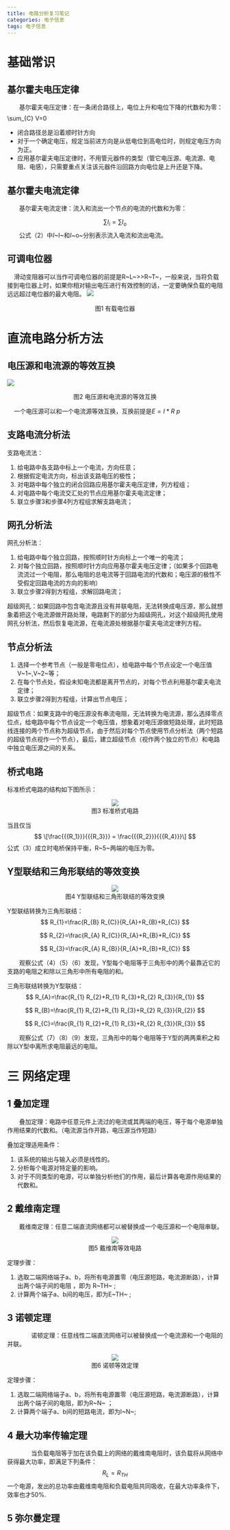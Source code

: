 ```yaml
---
title: 电路分析复习笔记
categories: 电子信息  
tags: 电子信息 
---
```






# 基础常识
## 基尔霍夫电压定律
　　基尔霍夫电压定律：在一条闭合路径上，电位上升和电位下降的代数和为零：
$$
$$\sum_{C} V=0$$
$$


- 闭合路径总是沿着顺时针方向
- 对于一个确定电压，规定当前进方向是从低电位到高电位时，则规定电压方向为正。
- 应用基尔霍夫电压定律时，不用管元器件的类型（管它电压源、电流源、电阻、电感），只需要重点关注该元器件沿回路方向电位是上升还是下降。

## 基尔霍夫电流定律
　　基尔霍夫电流定律：流入和流出一个节点的电流的代数和为零：

$$
\sum I_{i}=\sum I_{o}
$$
　　公式（2）中*I*~I~和*I*~o~分别表示流入电流和流出电流。
## 可调电位器
&nbsp;&nbsp;&nbsp;&nbsp;滑动变阻器可以当作可调电位器的前提是R~L~>>R~T~，一般来说，当将负载接到电位器上时，如果你相对输出电压进行有效控制的话，一定要确保负载的电阻远远超过电位器的最大电阻。
![](/public/image/2021-10-26-有载电位器.png)
<div><center> 图1 有载电位器</center></div>

# 直流电路分析方法

## 电压源和电流源的等效互换
![](/public/image/2021-10-26-电压源和电流源等效互换.png)
<div><center> 图2 电压源和电流源的等效互换</center></div>

&nbsp;&nbsp;&nbsp;&nbsp;一个电压源可以和一个电流源等效互换，互换前提是$E=I*R~p~$

## 支路电流分析法

支路电流法：

1. 给电路中各支路中标上一个电流，方向任意；
2. 根据假定电流方向，标出该支路电压的极性；
3. 对电路中每个独立的闭合回路应用基尔霍夫电压定律，列方程组；
4. 对电路中每个电流交汇处的节点应用基尔霍夫电流定律；
5. 联立步骤3和步骤4列方程组求解支路电流；

## 网孔分析法

网孔分析法：

1. 给电路中每个独立回路，按照顺时针方向标上一个唯一的电流；
2. 对每个独立回路，按照顺时针方向应用基尔霍夫电压定律；（如果多个回路电流流过一个电阻，那么电阻的总电流等于回路电流的代数和；电压源的极性不受假定回路电流的方向的影响）
3. 联立步骤2得到方程组，求解回路电流；

超级网孔：如果回路中包含电流源且没有并联电阻，无法转换成电压源，那么就想象着把这个电流源做开路处理，电路剩下的部分为超级网孔，对这个超级网孔使用网孔分析法，然后恢复电流源，在电流源处根据基尔霍夫电流定律列方程。

## 节点分析法

1. 选择一个参考节点（一般是零电位点），给电路中每个节点设定一个电压值V~1~,V~2~等；
2. 在每个节点处，假设未知电流都是离开节点的，对每个节点利用基尔霍夫电流定律；
3. 联立步骤2得到方程组，计算出节点电压；

超级节点：如果支路中的电压源没有串流电阻，无法转换为电流源，那么选择零点位点，给电路中每个节点设定一个电压值，想象着对电压源做短路处理，此时短路线连接的两个节点称为超级节点，由于然后对每个节点使用节点分析法（两个短路的超级节点视作一个节点），最后，建立超级节点（视作两个独立的节点）和电路中独立电压源之间的关系。

## 桥式电路

标准桥式电路的结构如下图所示：

<div><center><img src=标准桥式电路.jpg><br>图3 标准桥式电路</center>      </div>

当且仅当
$$
\[\frac{{{R_1}}}{{{R_3}}} = \frac{{{R_2}}}{{{R_4}}}\]
$$
公式（3）成立时电桥保持平衡，R~5~两端的电压为零。	

## Y型联结和三角形联结的等效变换

<div><center><img src=Y型联结和三角形联结的等效变换.jpg><br>图4 Y型联结和三角形联结的等效变换</center></div>

Y型联结转换为三角形联结：
$$
R_{1}=\frac{R_{B} R_{C}}{R_{A}+R_{B}+R_{C}}
$$

$$
R_{2}=\frac{R_{A} R_{C}}{R_{A}+R_{B}+R_{C}}
$$

$$
R_{3}=\frac{R_{A} R_{B}}{R_{A}+R_{B}+R_{C}}
$$

　　观察公式（4）（5）（6）发现，Y型每个电阻等于三角形中的两个最靠近它的支路的电阻之和除以三角形中所有电阻的和。

三角形联结转换为Y型联结：
$$
R_{A}=\frac{R_{1} R_{2}+R_{1} R_{3}+R_{2} R_{3}}{R_{1}}
$$

$$
R_{B}=\frac{R_{1} R_{2}+R_{1} R_{3}+R_{2} R_{3}}{R_{2}}
$$

$$
R_{C}=\frac{R_{1} R_{2}+R_{1} R_{3}+R_{2} R_{3}}{R_{3}}
$$

　　观察公式（7）（8）（9）发现，三角形中的每个电阻等于Y型的两两乘积之和除以Y型中离所求电阻最远的电阻。

# 三 网络定理

## 1 叠加定理

　　叠加定理：电路中任意元件上流过的电流或其两端的电压，等于每个电源单独作用结果的代数和。（电流源当作开路，电压源当作短路）

叠加定理适用条件：

1. 该系统的输出与输入必须是线性的。
2. 分析每个电源对特定量的影响。
3. 对于不同类型的电源，可以单独分析他们的作用，最后计算各电源作用结果的代数和。

## 2  戴维南定理

　　戴维南定理：任意二端直流网络都可以被替换成一个电压源和一个电阻串联。

<div><center><img src=戴维南等效电路.jpg><br>图5 戴维南等效电路</center></div>

定理步骤：

1. 选取二端网络端子a、b，将所有电源置零（电压源短路，电流源断路），计算出两个端子间的电阻 ，即为 R~TH~  ;      
2.  计算两个端子a、b间的电压，即为E~TH~  ;                

## 3 诺顿定理

　　　　诺顿定理：任意线性二端直流网络可以被替换成一个电流源和一个电阻的并联。

<div><center><img src=诺顿等效定理.jpg><br>图6 诺顿等效定理</center></div>

定理步骤：

1. 选取二端网络端子a、b，将所有电源置零（电压源短路，电流源断路），计算出两个端子间的电阻，即为R~N~ ；
2. 计算两个端子a、b间的短路电流，即为I~N~;   

## 4 最大功率传输定理

　　　　当负载电阻等于加在该负载上的网络的戴维南电阻时，该负载将从网络中获得最大功率，即满足下列条件：
$$
{R_L} = {R_{TH}}
$$
一个电源，发出的总功率由戴维南电阻和负载电阻共同吸收，在最大功率条件下，效率也才50%.

## 5 弥尔曼定理
